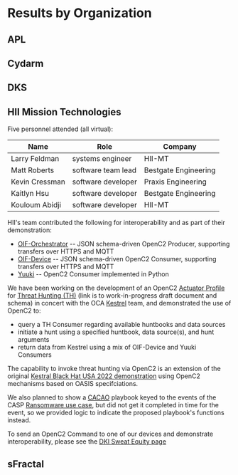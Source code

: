 # Results by Organization

## APL

## Cydarm

## DKS

## HII Mission Technologies

Five personnel attended (all virtual):

| **Name** | **Role** | **Company** |
|---|---|---|
| Larry Feldman | systems engineer | HII-MT |
| Matt Roberts | software team lead | Bestgate Engineering |
| Kevin Cressman | software developer | Praxis Engineering |
| Kaitlyn Hsu | software developer | Bestgate Engineering | 
| Kouloum Abidji | software developer | HII-MT |


HII's team contributed the following for interoperability and as part of their demonstration:

 * [OIF-Orchestrator](https://github.com/oasis-open/openc2-oif-orchestrator) -- JSON schema-driven OpenC2 Producer, supporting transfers over HTTPS and MQTT 
* [OIF-Device](https://github.com/oasis-open/openc2-oif-device) -- JSON schema-driven OpenC2 Consumer, supporting transfers over HTTPS and MQTT 
* [Yuuki](https://github.com/oasis-open/openc2-yuuki) -- OpenC2 Consumer implemented in Python

We have been working on the development of an OpenC2 [Actuator Profile](https://docs.oasis-open.org/openc2/oc2arch/v1.0/cs01/oc2arch-v1.0-cs01.html#e1-application-of-actuator-profiles-and-transfer-specifications) for [Threat Hunting (TH)](https://github.com/oasis-tcs/openc2-ap-hunt/blob/working/ap-hunt-v1.0.md) (link is to work-in-progress draft document and schema) in concert with the OCA [Kestrel](https://github.com/opencybersecurityalliance/kestrel-lang) team, and demonstrated the use of OpenC2 to:

 * query a TH Consumer regarding available huntbooks and data sources
 * initiate a hunt using a specified huntbook, data source(s), and hunt arguments
 * return data from Kestrel using a mix of OIF-Device and Yuuki Consumers

The capability to invoke threat hunting via OpenC2 is an extension of the original [Kestral Black Hat USA 2022 demonstration](https://github.com/opencybersecurityalliance/black-hat-us-2022) using OpenC2 mechanisms based on OASIS specifciations. 

We also planned to show a [CACAO](https://www.oasis-open.org/committees/tc_home.php?wg_abbrev=cacao) playbook keyed to the events of the CASP [Ransomware use case](https://github.com/opencybersecurityalliance/casp/tree/main/UseCases#21-ransomware), but did not get it completed in time for the event, so we provided logic to indicate the proposed playbook's functions instead.

To send an OpenC2 Command to one of our devices and demonstrate interoperability, please see the [DKI Sweat Equity page](https://github.com/opencybersecurityalliance/casp/blob/main/Plugfests/2023-06-13-USC/SweatEquity/DKI/README.md)


## sFractal